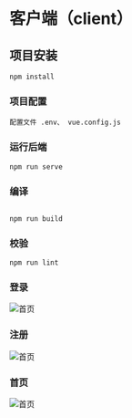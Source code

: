 # 客户端（client）

## 项目安装

```
npm install
```

### 项目配置

```
配置文件 .env、 vue.config.js
```

### 运行后端

```
npm run serve
```

### 编译

```

npm run build
```

### 校验

```
npm run lint
```

### 登录
<img src="https://img1.imgtp.com/2023/09/08/lqzHlzSc.png" alt="首页">

### 注册
<img src="https://img1.imgtp.com/2023/09/08/lqzHlzSc.png" alt="首页">

### 首页
<img src="https://img1.imgtp.com/2023/09/08/EFE4At0l.png" alt="首页">

